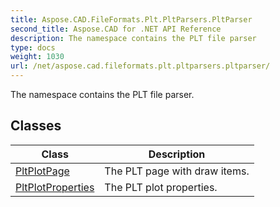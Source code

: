 ```yaml
---
title: Aspose.CAD.FileFormats.Plt.PltParsers.PltParser
second_title: Aspose.CAD for .NET API Reference
description: The namespace contains the PLT file parser
type: docs
weight: 1030
url: /net/aspose.cad.fileformats.plt.pltparsers.pltparser/
---
```

The namespace contains the PLT file parser.

## Classes

| Class | Description |
| --- | --- |
| [PltPlotPage](./pltplotpage/) | The PLT page with draw items. |
| [PltPlotProperties](./pltplotproperties/) | The PLT plot properties. |


